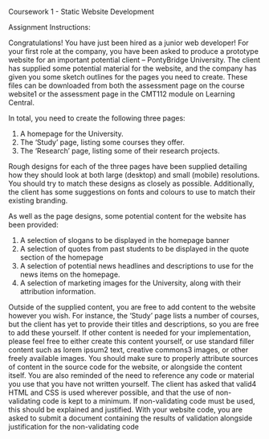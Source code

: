 Coursework 1 - Static Website Development

Assignment Instructions:

Congratulations! You have just been hired as a junior web developer! For your first role at
the company, you have been asked to produce a prototype website for an important
potential client – PontyBridge University. The client has supplied some potential material for
the website, and the company has given you some sketch outlines for the pages you need to 
create. These files can be downloaded from both the assessment page on the course
website1 or the assessment page in the CMT112 module on Learning Central.

In total, you need to create the following three pages:
1. A homepage for the University.
2. The ‘Study’ page, listing some courses they offer.
3. The ‘Research’ page, listing some of their research projects.

Rough designs for each of the three pages have been supplied detailing how they should
look at both large (desktop) and small (mobile) resolutions. You should try to match these
designs as closely as possible. Additionally, the client has some suggestions on fonts and
colours to use to match their existing branding.

As well as the page designs, some potential content for the website has been provided:
1. A selection of slogans to be displayed in the homepage banner
2. A selection of quotes from past students to be displayed in the quote section of the
homepage
3. A selection of potential news headlines and descriptions to use for the news items
on the homepage.
4. A selection of marketing images for the University, along with their attribution
information.

Outside of the supplied content, you are free to add content to the website however you
wish. For instance, the ‘Study’ page lists a number of courses, but the client has yet to
provide their titles and descriptions, so you are free to add these yourself. If other content is
needed for your implementation, please feel free to either create this content yourself, or
use standard filler content such as lorem ipsum2 text, creative commons3 images, or other
freely available images. You should make sure to properly attribute sources of content in
the source code for the website, or alongside the content itself. You are also reminded of
the need to reference any code or material you use that you have not written yourself.
The client has asked that valid4 HTML and CSS is used wherever possible, and that the use of
non-validating code is kept to a minimum. If non-validating code must be used, this should
be explained and justified. With your website code, you are asked to submit a document
containing the results of validation alongside justification for the non-validating code